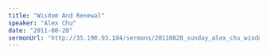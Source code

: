 ```yaml
---
title: "Wisdom And Renewal"
speaker: "Alex Chu"
date: "2011-08-28"
sermonUrl: "http://35.190.93.184/sermons/20110828_sunday_alex_chu_wisdom_and_renewal.mp3"
---
```

